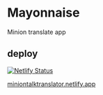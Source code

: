 # Mayonnaise
Minion translate app

## deploy
[![Netlify Status](https://api.netlify.com/api/v1/badges/2736dcb5-e8c8-41a0-acb4-870ed7123c8a/deploy-status)](https://app.netlify.com/sites/miniontalktranslator/deploys)

[miniontalktranslator.netlify.app](miniontalktranslator.netlify.app)
